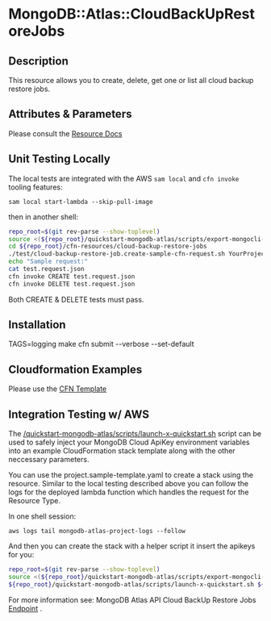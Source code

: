 # MongoDB::Atlas::CloudBackUpRestoreJobs

## Description
This resource allows you to create, delete, get one or list all cloud backup restore jobs.
## Attributes & Parameters

Please consult the [Resource Docs](docs/README.md)

## Unit Testing Locally

The local tests are integrated with the AWS `sam local` and `cfn invoke` tooling features:

```
sam local start-lambda --skip-pull-image
```
then in another shell:
```bash
repo_root=$(git rev-parse --show-toplevel)
source <(${repo_root}/quickstart-mongodb-atlas/scripts/export-mongocli-config.py)
cd ${repo_root}/cfn-resources/cloud-backup-restore-jobs
./test/cloud-backup-restore-job.create-sample-cfn-request.sh YourProjectID ClusterName SnapshotId > test.request.json 
echo "Sample request:"
cat test.request.json
cfn invoke CREATE test.request.json 
cfn invoke DELETE test.request.json 
```

Both CREATE & DELETE tests must pass.

## Installation
TAGS=logging make
cfn submit --verbose --set-default

## Cloudformation Examples

Please use the [CFN Template](test/cloud-backup-restore-job.sample-template.yaml)

## Integration Testing w/ AWS

The [/quickstart-mongodb-atlas/scripts/launch-x-quickstart.sh](launch-x-quickstart.sh) script
can be used to safely inject your MongoDB Cloud ApiKey environment variables into an example
CloudFormation stack template along with the other neccessary parameters.

You can use the project.sample-template.yaml to create a stack using the resource.
Similar to the local testing described above you can follow the logs for the deployed
lambda function which handles the request for the Resource Type.

In one shell session:
```
aws logs tail mongodb-atlas-project-logs --follow
```

And then you can create the stack with a helper script it insert the apikeys for you:


```bash
repo_root=$(git rev-parse --show-toplevel)
source <(${repo_root}/quickstart-mongodb-atlas/scripts/export-mongocli-config.py)
${repo_root}/quickstart-mongodb-atlas/scripts/launch-x-quickstart.sh ${repo_root}/cfn-resources/cloud-backup-restore-jobs/test/cloud-backup-restore-job.sample-template.yaml SampleAccessList1 ParameterKey=ProjectId,ParameterValue=<YOUR_PROJECT_ID> ParameterKey=ClusterName,ParameterValue=<ClusterName> ParameterKey=SnapshotId,ParameterValue=<SnapshotId>
```

For more information see: MongoDB Atlas API Cloud BackUp Restore Jobs [Endpoint](https://www.mongodb.com/docs/atlas/reference/api-resources-spec/#tag/Cloud-Backup-Restore-Jobs) .
